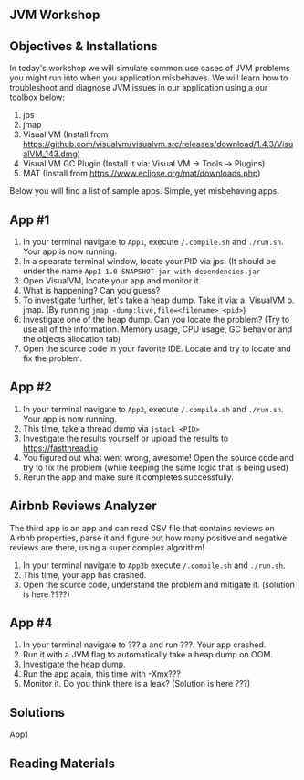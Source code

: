 JVM Workshop
------------

Objectives & Installations
--------------------------

In today's workshop we will simulate common use cases of JVM problems you might run into when you application misbehaves.
We will learn how to troubleshoot and diagnose JVM issues in our application using a our toolbox below:

1. jps
2. jmap
2. Visual VM  (Install from https://github.com/visualvm/visualvm.src/releases/download/1.4.3/VisualVM_143.dmg)
3. Visual VM GC Plugin (Install it via: Visual VM -> Tools -> Plugins)
4. MAT (Install from https://www.eclipse.org/mat/downloads.php)


Below you will find a list of sample apps. Simple, yet misbehaving apps. 

App #1
------

1. In your terminal navigate to `App1`, execute `/.compile.sh` and `./run.sh`. Your app is now running.
2. In a spearate terminal window, locate your PID via jps. (It should be under the name `App1-1.0-SNAPSHOT-jar-with-dependencies.jar` 
3. Open VisualVM, locate your app and monitor it. 
4. What is happening? Can you guess? 
5. To investigate further, let's take a heap dump. Take it via:
  a. VisualVM
  b. jmap. (By running `jmap -dump:live,file=<filename> <pid>`)
6. Investigate one of the heap dump. Can you locate the problem? (Try to use all of the information. Memory usage, CPU usage, GC behavior and the objects allocation tab)
7. Open the source code in your favorite IDE. Locate and try to locate and fix the problem.

App #2
------
1. In your terminal navigate to `App2`, execute `/.compile.sh` and `./run.sh`. Your app is now running.
2. This time, take a thread dump via `jstack <PID>`
3. Investigate the results yourself or upload the results to https://fastthread.io
4. You figured out what went wrong, awesome! Open the source code and try to fix the problem (while keeping the same logic that is being used)
5. Rerun the app and make sure it completes successfully.

Airbnb Reviews Analyzer
-----------------------
The third app is an app and can read CSV file that contains reviews on Airbnb properties, parse it
and figure out how many positive and negative reviews are there, using a super complex algorithm! 

1. In your terminal navigate to `App3b` execute `/.compile.sh` and `./run.sh`. 
2. This time, your app has crashed.
3. Open the source code, understand the problem and mitigate it. (solution is here ????)

App #4
------
1. In your terminal navigate to ??? a and run ???. Your app crashed.
2. Run it with a JVM flag to automatically take a heap dump on OOM.
3. Investigate the heap dump. 
4. Run the app again, this time with -Xmx???
5. Monitor it. Do you think there is a leak? (Solution is here ???)


Solutions
---------
App1


Reading Materials
-----------------

